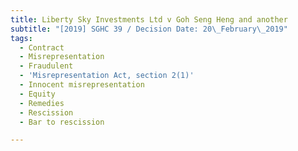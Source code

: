 ```yaml
---
title: Liberty Sky Investments Ltd v Goh Seng Heng and another
subtitle: "[2019] SGHC 39 / Decision Date: 20\_February\_2019"
tags:
  - Contract
  - Misrepresentation
  - Fraudulent
  - 'Misrepresentation Act, section 2(1)'
  - Innocent misrepresentation
  - Equity
  - Remedies
  - Rescission
  - Bar to rescission

---
```

